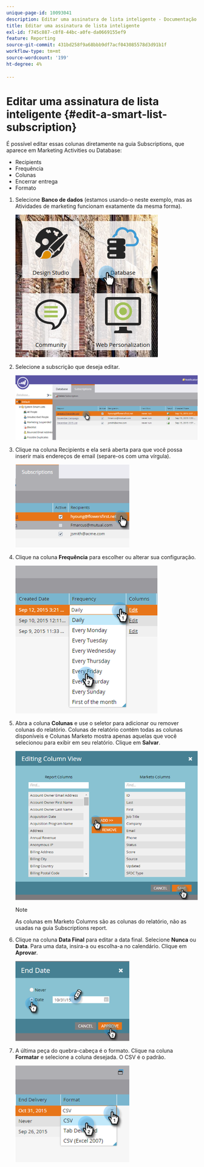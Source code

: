```yaml
---
unique-page-id: 10093041
description: Editar uma assinatura de lista inteligente - Documentação do Marketo - Documentação do produto
title: Editar uma assinatura de lista inteligente
exl-id: f745c887-c8f8-44bc-a0fe-da0669155ef9
feature: Reporting
source-git-commit: 431bd258f9a68bbb9df7acf043085578d3d91b1f
workflow-type: tm+mt
source-wordcount: '199'
ht-degree: 4%

---
```


# Editar uma assinatura de lista inteligente {#edit-a-smart-list-subscription}

É possível editar essas colunas diretamente na guia Subscriptions, que aparece em Marketing Activities ou Database:

* Recipients
* Frequência
* Colunas
* Encerrar entrega
* Formato

1. Selecione **Banco de dados** (estamos usando-o neste exemplo, mas as Atividades de marketing funcionam exatamente da mesma forma).

   ![](assets/db-1.png)

1. Selecione a subscrição que deseja editar.

   ![](assets/two.png)

1. Clique na coluna Recipients e ela será aberta para que você possa inserir mais endereços de email (separe-os com uma vírgula).

   ![](assets/image2015-9-14-13-3a44-3a14.png)

1. Clique na coluna **Frequência** para escolher ou alterar sua configuração.

   ![](assets/image2015-9-14-10-3a30-3a37.png)

1. Abra a coluna **Colunas** e use o seletor para adicionar ou remover colunas do relatório. Colunas de relatório contém todas as colunas disponíveis e Colunas Marketo mostra apenas aquelas que você selecionou para exibir em seu relatório. Clique em **Salvar**.

   ![](assets/image2015-9-14-10-3a59-3a6.png)

   >[!NOTE]
   >
   >As colunas em Marketo Columns são as colunas do relatório, não as usadas na guia Subscriptions report.

1. Clique na coluna **Data Final** para editar a data final. Selecione **Nunca** ou **Data**. Para uma data, insira-a ou escolha-a no calendário. Clique em **Aprovar**.

   ![](assets/image2015-9-14-11-3a6-3a38.png)

1. A última peça do quebra-cabeça é o formato. Clique na coluna **Formatar** e selecione a coluna desejada. O CSV é o padrão.

   ![](assets/image2015-9-14-11-3a11-3a41.png)
